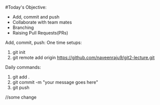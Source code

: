 #Today's Objective:

- Add, commit and push
- Collaborate with team mates
- Branching
- Raising Pull Requests(PRs)


Add, commit, push:
One time setups:
1. git init
2. git remote add origin https://github.com/naveenraju9/git2-lecture.git

Daily commands: 
1. git add .
2. git commit -m "your message goes here"
3. git push

//some change